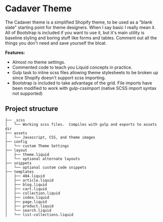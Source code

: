 # Cadaver Theme

The Cadaver theme is a simplified Shopify theme, to be used as a "blank slate" starting point for theme designers.  When I say basic I really mean it.  All of Bootstrap is included if you want to use it, but it's main utility is baseline styling and boring stuff like forms and tables.  Comment out all the things you don't need and save yourself the bloat.

<b>Features:</b>
- Almost no theme settings.
- Commented code to teach you Liquid concepts in practice.
- Gulp task to inline scss files allowing theme stylesheets to be broken up since Shopify doesn't support scss importing.
- Bootstrap is included to take advantage of the grid.  File imports have been modified to work with gulp-cssimport (native SCSS import syntax not supported)

## Project structure
```
├── _scss
│   └── Working scss files.  Compiles with gulp and exports to assets dir
├── assets
│   └── Javascript, CSS, and theme images
├── config
│   └── custom Theme Settings
├── layout
│   ├── theme.liquid
│   └── optional alternate layouts
├── snippets
│   └── optional custom code snippets
├── templates
│   ├── 404.liquid
│   ├── article.liquid
│   ├── blog.liquid
│   ├── cart.liquid
│   ├── collection.liquid
│   ├── index.liquid
│   ├── page.liquid
│   ├── product.liquid
│   └── search.liquid
│   └── list-collections.liquid
```